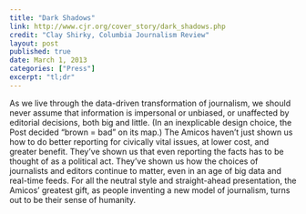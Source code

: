 ```yaml
---
title: "Dark Shadows"
link: http://www.cjr.org/cover_story/dark_shadows.php
credit: "Clay Shirky, Columbia Journalism Review"
layout: post
published: true
date: March 1, 2013
categories: ["Press"]
excerpt: "tl;dr"
---
```


As we live through the data-driven transformation of journalism, we should never assume that information is impersonal or unbiased, or unaffected by editorial decisions, both big and little. (In an inexplicable design choice, the Post decided “brown = bad” on its map.) The Amicos haven’t just shown us how to do better reporting for civically vital issues, at lower cost, and greater benefit. They’ve shown us that even reporting the facts has to be thought of as a political act. They’ve shown us how the choices of journalists and editors continue to matter, even in an age of big data and real-time feeds. For all the neutral style and straight-ahead presentation, the Amicos’ greatest gift, as people inventing a new model of journalism, turns out to be their sense of humanity.

